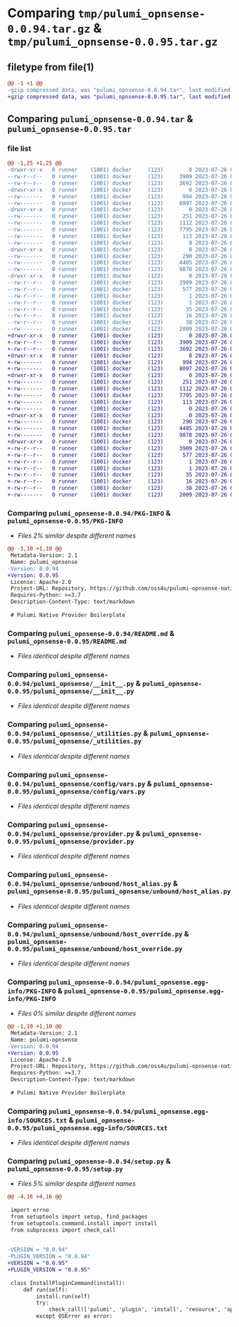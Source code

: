 # Comparing `tmp/pulumi_opnsense-0.0.94.tar.gz` & `tmp/pulumi_opnsense-0.0.95.tar.gz`

## filetype from file(1)

```diff
@@ -1 +1 @@
-gzip compressed data, was "pulumi_opnsense-0.0.94.tar", last modified: Wed Jul 26 06:59:21 2023, max compression
+gzip compressed data, was "pulumi_opnsense-0.0.95.tar", last modified: Wed Jul 26 07:38:27 2023, max compression
```

## Comparing `pulumi_opnsense-0.0.94.tar` & `pulumi_opnsense-0.0.95.tar`

### file list

```diff
@@ -1,25 +1,25 @@
-drwxr-xr-x   0 runner    (1001) docker     (123)        0 2023-07-26 06:59:21.295163 pulumi_opnsense-0.0.94/
--rw-r--r--   0 runner    (1001) docker     (123)     3909 2023-07-26 06:59:21.295163 pulumi_opnsense-0.0.94/PKG-INFO
--rw-r--r--   0 runner    (1001) docker     (123)     3692 2023-07-26 06:59:20.000000 pulumi_opnsense-0.0.94/README.md
-drwxr-xr-x   0 runner    (1001) docker     (123)        0 2023-07-26 06:59:21.291163 pulumi_opnsense-0.0.94/pulumi_opnsense/
--rw-------   0 runner    (1001) docker     (123)      994 2023-07-26 06:59:20.000000 pulumi_opnsense-0.0.94/pulumi_opnsense/__init__.py
--rw-------   0 runner    (1001) docker     (123)     8097 2023-07-26 06:59:20.000000 pulumi_opnsense-0.0.94/pulumi_opnsense/_utilities.py
-drwxr-xr-x   0 runner    (1001) docker     (123)        0 2023-07-26 06:59:21.291163 pulumi_opnsense-0.0.94/pulumi_opnsense/config/
--rw-------   0 runner    (1001) docker     (123)      251 2023-07-26 06:59:20.000000 pulumi_opnsense-0.0.94/pulumi_opnsense/config/__init__.py
--rw-------   0 runner    (1001) docker     (123)     1112 2023-07-26 06:59:20.000000 pulumi_opnsense-0.0.94/pulumi_opnsense/config/vars.py
--rw-------   0 runner    (1001) docker     (123)     7795 2023-07-26 06:59:20.000000 pulumi_opnsense-0.0.94/pulumi_opnsense/provider.py
--rw-------   0 runner    (1001) docker     (123)      113 2023-07-26 06:59:20.000000 pulumi_opnsense-0.0.94/pulumi_opnsense/pulumi-plugin.json
--rw-------   0 runner    (1001) docker     (123)        0 2023-07-26 06:59:20.000000 pulumi_opnsense-0.0.94/pulumi_opnsense/py.typed
-drwxr-xr-x   0 runner    (1001) docker     (123)        0 2023-07-26 06:59:21.295163 pulumi_opnsense-0.0.94/pulumi_opnsense/unbound/
--rw-------   0 runner    (1001) docker     (123)      290 2023-07-26 06:59:20.000000 pulumi_opnsense-0.0.94/pulumi_opnsense/unbound/__init__.py
--rw-------   0 runner    (1001) docker     (123)     4485 2023-07-26 06:59:20.000000 pulumi_opnsense-0.0.94/pulumi_opnsense/unbound/host_alias.py
--rw-------   0 runner    (1001) docker     (123)     9878 2023-07-26 06:59:20.000000 pulumi_opnsense-0.0.94/pulumi_opnsense/unbound/host_override.py
-drwxr-xr-x   0 runner    (1001) docker     (123)        0 2023-07-26 06:59:21.291163 pulumi_opnsense-0.0.94/pulumi_opnsense.egg-info/
--rw-r--r--   0 runner    (1001) docker     (123)     3909 2023-07-26 06:59:21.000000 pulumi_opnsense-0.0.94/pulumi_opnsense.egg-info/PKG-INFO
--rw-r--r--   0 runner    (1001) docker     (123)      577 2023-07-26 06:59:21.000000 pulumi_opnsense-0.0.94/pulumi_opnsense.egg-info/SOURCES.txt
--rw-r--r--   0 runner    (1001) docker     (123)        1 2023-07-26 06:59:21.000000 pulumi_opnsense-0.0.94/pulumi_opnsense.egg-info/dependency_links.txt
--rw-r--r--   0 runner    (1001) docker     (123)        1 2023-07-26 06:59:21.000000 pulumi_opnsense-0.0.94/pulumi_opnsense.egg-info/not-zip-safe
--rw-r--r--   0 runner    (1001) docker     (123)       35 2023-07-26 06:59:21.000000 pulumi_opnsense-0.0.94/pulumi_opnsense.egg-info/requires.txt
--rw-r--r--   0 runner    (1001) docker     (123)       16 2023-07-26 06:59:21.000000 pulumi_opnsense-0.0.94/pulumi_opnsense.egg-info/top_level.txt
--rw-r--r--   0 runner    (1001) docker     (123)       38 2023-07-26 06:59:21.295163 pulumi_opnsense-0.0.94/setup.cfg
--rw-------   0 runner    (1001) docker     (123)     2009 2023-07-26 06:59:20.000000 pulumi_opnsense-0.0.94/setup.py
+drwxr-xr-x   0 runner    (1001) docker     (123)        0 2023-07-26 07:38:27.358426 pulumi_opnsense-0.0.95/
+-rw-r--r--   0 runner    (1001) docker     (123)     3909 2023-07-26 07:38:27.358426 pulumi_opnsense-0.0.95/PKG-INFO
+-rw-r--r--   0 runner    (1001) docker     (123)     3692 2023-07-26 07:38:26.000000 pulumi_opnsense-0.0.95/README.md
+drwxr-xr-x   0 runner    (1001) docker     (123)        0 2023-07-26 07:38:27.358426 pulumi_opnsense-0.0.95/pulumi_opnsense/
+-rw-------   0 runner    (1001) docker     (123)      994 2023-07-26 07:38:26.000000 pulumi_opnsense-0.0.95/pulumi_opnsense/__init__.py
+-rw-------   0 runner    (1001) docker     (123)     8097 2023-07-26 07:38:26.000000 pulumi_opnsense-0.0.95/pulumi_opnsense/_utilities.py
+drwxr-xr-x   0 runner    (1001) docker     (123)        0 2023-07-26 07:38:27.358426 pulumi_opnsense-0.0.95/pulumi_opnsense/config/
+-rw-------   0 runner    (1001) docker     (123)      251 2023-07-26 07:38:26.000000 pulumi_opnsense-0.0.95/pulumi_opnsense/config/__init__.py
+-rw-------   0 runner    (1001) docker     (123)     1112 2023-07-26 07:38:26.000000 pulumi_opnsense-0.0.95/pulumi_opnsense/config/vars.py
+-rw-------   0 runner    (1001) docker     (123)     7795 2023-07-26 07:38:26.000000 pulumi_opnsense-0.0.95/pulumi_opnsense/provider.py
+-rw-------   0 runner    (1001) docker     (123)      113 2023-07-26 07:38:26.000000 pulumi_opnsense-0.0.95/pulumi_opnsense/pulumi-plugin.json
+-rw-------   0 runner    (1001) docker     (123)        0 2023-07-26 07:38:26.000000 pulumi_opnsense-0.0.95/pulumi_opnsense/py.typed
+drwxr-xr-x   0 runner    (1001) docker     (123)        0 2023-07-26 07:38:27.358426 pulumi_opnsense-0.0.95/pulumi_opnsense/unbound/
+-rw-------   0 runner    (1001) docker     (123)      290 2023-07-26 07:38:26.000000 pulumi_opnsense-0.0.95/pulumi_opnsense/unbound/__init__.py
+-rw-------   0 runner    (1001) docker     (123)     4485 2023-07-26 07:38:26.000000 pulumi_opnsense-0.0.95/pulumi_opnsense/unbound/host_alias.py
+-rw-------   0 runner    (1001) docker     (123)     9878 2023-07-26 07:38:26.000000 pulumi_opnsense-0.0.95/pulumi_opnsense/unbound/host_override.py
+drwxr-xr-x   0 runner    (1001) docker     (123)        0 2023-07-26 07:38:27.358426 pulumi_opnsense-0.0.95/pulumi_opnsense.egg-info/
+-rw-r--r--   0 runner    (1001) docker     (123)     3909 2023-07-26 07:38:27.000000 pulumi_opnsense-0.0.95/pulumi_opnsense.egg-info/PKG-INFO
+-rw-r--r--   0 runner    (1001) docker     (123)      577 2023-07-26 07:38:27.000000 pulumi_opnsense-0.0.95/pulumi_opnsense.egg-info/SOURCES.txt
+-rw-r--r--   0 runner    (1001) docker     (123)        1 2023-07-26 07:38:27.000000 pulumi_opnsense-0.0.95/pulumi_opnsense.egg-info/dependency_links.txt
+-rw-r--r--   0 runner    (1001) docker     (123)        1 2023-07-26 07:38:27.000000 pulumi_opnsense-0.0.95/pulumi_opnsense.egg-info/not-zip-safe
+-rw-r--r--   0 runner    (1001) docker     (123)       35 2023-07-26 07:38:27.000000 pulumi_opnsense-0.0.95/pulumi_opnsense.egg-info/requires.txt
+-rw-r--r--   0 runner    (1001) docker     (123)       16 2023-07-26 07:38:27.000000 pulumi_opnsense-0.0.95/pulumi_opnsense.egg-info/top_level.txt
+-rw-r--r--   0 runner    (1001) docker     (123)       38 2023-07-26 07:38:27.358426 pulumi_opnsense-0.0.95/setup.cfg
+-rw-------   0 runner    (1001) docker     (123)     2009 2023-07-26 07:38:26.000000 pulumi_opnsense-0.0.95/setup.py
```

### Comparing `pulumi_opnsense-0.0.94/PKG-INFO` & `pulumi_opnsense-0.0.95/PKG-INFO`

 * *Files 2% similar despite different names*

```diff
@@ -1,10 +1,10 @@
 Metadata-Version: 2.1
 Name: pulumi_opnsense
-Version: 0.0.94
+Version: 0.0.95
 License: Apache-2.0
 Project-URL: Repository, https://github.com/oss4u/pulumi-opnsense-native
 Requires-Python: >=3.7
 Description-Content-Type: text/markdown
 
 # Pulumi Native Provider Boilerplate
```

### Comparing `pulumi_opnsense-0.0.94/README.md` & `pulumi_opnsense-0.0.95/README.md`

 * *Files identical despite different names*

### Comparing `pulumi_opnsense-0.0.94/pulumi_opnsense/__init__.py` & `pulumi_opnsense-0.0.95/pulumi_opnsense/__init__.py`

 * *Files identical despite different names*

### Comparing `pulumi_opnsense-0.0.94/pulumi_opnsense/_utilities.py` & `pulumi_opnsense-0.0.95/pulumi_opnsense/_utilities.py`

 * *Files identical despite different names*

### Comparing `pulumi_opnsense-0.0.94/pulumi_opnsense/config/vars.py` & `pulumi_opnsense-0.0.95/pulumi_opnsense/config/vars.py`

 * *Files identical despite different names*

### Comparing `pulumi_opnsense-0.0.94/pulumi_opnsense/provider.py` & `pulumi_opnsense-0.0.95/pulumi_opnsense/provider.py`

 * *Files identical despite different names*

### Comparing `pulumi_opnsense-0.0.94/pulumi_opnsense/unbound/host_alias.py` & `pulumi_opnsense-0.0.95/pulumi_opnsense/unbound/host_alias.py`

 * *Files identical despite different names*

### Comparing `pulumi_opnsense-0.0.94/pulumi_opnsense/unbound/host_override.py` & `pulumi_opnsense-0.0.95/pulumi_opnsense/unbound/host_override.py`

 * *Files identical despite different names*

### Comparing `pulumi_opnsense-0.0.94/pulumi_opnsense.egg-info/PKG-INFO` & `pulumi_opnsense-0.0.95/pulumi_opnsense.egg-info/PKG-INFO`

 * *Files 0% similar despite different names*

```diff
@@ -1,10 +1,10 @@
 Metadata-Version: 2.1
 Name: pulumi-opnsense
-Version: 0.0.94
+Version: 0.0.95
 License: Apache-2.0
 Project-URL: Repository, https://github.com/oss4u/pulumi-opnsense-native
 Requires-Python: >=3.7
 Description-Content-Type: text/markdown
 
 # Pulumi Native Provider Boilerplate
```

### Comparing `pulumi_opnsense-0.0.94/pulumi_opnsense.egg-info/SOURCES.txt` & `pulumi_opnsense-0.0.95/pulumi_opnsense.egg-info/SOURCES.txt`

 * *Files identical despite different names*

### Comparing `pulumi_opnsense-0.0.94/setup.py` & `pulumi_opnsense-0.0.95/setup.py`

 * *Files 5% similar despite different names*

```diff
@@ -4,16 +4,16 @@
 
 import errno
 from setuptools import setup, find_packages
 from setuptools.command.install import install
 from subprocess import check_call
 
 
-VERSION = "0.0.94"
-PLUGIN_VERSION = "0.0.94"
+VERSION = "0.0.95"
+PLUGIN_VERSION = "0.0.95"
 
 class InstallPluginCommand(install):
     def run(self):
         install.run(self)
         try:
             check_call(['pulumi', 'plugin', 'install', 'resource', 'opnsense', PLUGIN_VERSION, '--server', 'github://api.github.com/oss4u/pulumi-opnsense-native'])
         except OSError as error:
```


